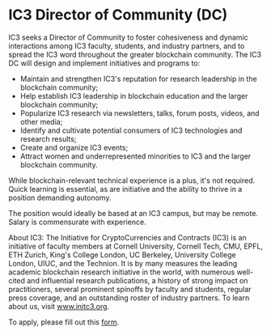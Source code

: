 # IC3 Director of Community (DC)

IC3 seeks a Director of Community to foster cohesiveness and dynamic interactions among IC3 faculty, students, and industry partners, and to spread the IC3 word throughout the greater blockchain community. The IC3 DC will design and implement initiatives and programs to:

- Maintain and strengthen IC3's reputation for research leadership in the blockchain community;
- Help establish IC3 leadership in blockchain education and the larger blockchain community;
- Popularize IC3 research via newsletters, talks, forum posts, videos, and other media;
- Identify and cultivate potential consumers of IC3 technologies and research results;
- Create and organize IC3 events; 
- Attract women and underrepresented minorities to IC3 and the larger blockchain community. 

While blockchain-relevant technical experience is a plus, it's not required. Quick learning is essential, as are initiative and the ability to thrive in a position demanding autonomy.

The position would ideally be based at an IC3 campus, but may be remote. Salary is commensurate with experience. 

About IC3: The Initiative for CryptoCurrencies and Contracts (IC3) is an initiative of faculty members at Cornell University, Cornell Tech, CMU, EPFL, ETH Zurich, King's College London, UC Berkeley, University College London, UIUC, and the Technion. It is by many measures the leading academic blockchain research initiative in the world, with numerous well-cited and influential research publications, a history of strong impact on practitioners, several prominent spinoffs by faculty and students, regular press coverage, and an outstanding roster of industry partners. To learn about us, visit <a href="https://www.initc3.org">www.initc3.org</a>.

To apply, please fill out this <a href="https://forms.gle/a3Cku4jFV9mr5Z1P8">form</a>.
  
